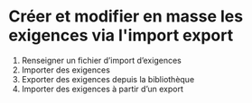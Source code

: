 # Créer et modifier en masse les exigences via l'import export


1. Renseigner un fichier d’import d’exigences 
2. Importer des exigences  
3. Exporter des exigences depuis la bibliothèque  
4. Importer des exigences à partir d’un export

<!--stackedit_data:
eyJoaXN0b3J5IjpbLTEwMzgyMDcyNjcsLTEwOTY0OTEwMzQsLT
k4ODIzMTEwMV19
-->
